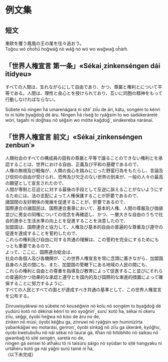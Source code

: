 # 例文集

## 短文

東欧を覆う鳳凰の王の尾を往々追おう。  
Toğou wó oĥoĥǘ hoğwáğ nò wáğ nò wó wo wağwağ oĥám̆.

## 「世界人権宣言 第一条」«Sékai˼zinkenséngen dái itídyeu»

すべての人間は、生れながらにして自由であり、かつ、尊厳と権利とについて平等である。人間は、理性と良心とを授けられており、互いに同胞の精神をもって行動しなければならない。

Súbete nò ningen ĥá umarenágara ni sịté˺ ziḯu de ári, kátụ, songém to kénri to ni túite byağdoğ dé áru. Ningen ĥá ríseğ to ryáğsim to wo sadúkeráretè wóri, tagaĥi ní doğhau nô séğsin wo mótte kağdoğˈ˼ sinákereba náránaì.

## 「世界人権宣言 前文」«Sékai˼zinkenséngen zenbunˈ»

人類社会のすべての構成員の固有の尊厳と平等で譲ることのできない権利とを承認することは、世界における自由、正義及び平和の基礎であるので、  
人権の無視及び軽侮が、人類の良心を踏みにじった野蛮行為をもたらし、言論及び信仰の自由が受けられ、恐怖及び欠乏のない世界の到来が、一般の人々の最高の願望として宣言されたので、  
人間が専制と圧迫とに対する最後の手段として反逆に訴えることがないようにするためには、法の支配によって人権保護することが肝要であるので、  
諸国間の友好関係の発展を促進することが、肝要であるので、  
国際連合の諸国民は、国際連合憲章において、基本的人権、人間の尊厳及び価値並びに男女の同権についての信念を再確認し、かつ、一層大きな自由のうちで社会的進歩と生活水準の向上とを促進することを決意したので、  
加盟国は、国際連合と協力して、人権及び基本的自由の普遍的な尊重及び遵守の促進を達成することを誓約したので、  
これらの権利及び自由に対する共通の理解は、この誓約を完全にするためにもっとも重要であるので、  
よって、ここに、国際連合総会は、  
社会の各個人及び各機関が、この世界人権宣言を常に念頭に置きながら、加盟国自身の人民の間にも、また、加盟国の管轄下にある地域の人民の間にも、  
これらの権利と自由との尊重を指導及び教育によって促進すること並びにそれらの普遍的かつ効果的な承認と遵守とを国内的及び国際的な漸進的措置によって確保することに努力するように、  
すべての人民とすべての国とが達成すべき共通の基準として、この世界人権宣言を公布する。

Zinruwisyákwai nò súbete nò kouséğwin nò koïu nô songém to byağdoğ dé yudúrú kotò nó dékínaì kénri to wo syoğninˈ˼ suruˈ kotó ĥa, sékai ni okeru ziḯu, séğgi˼ óyobi heğwa nô kị́so de áru no de,  
zinken nô músi˼ óyobi kéğbu ga, zínruwi nò ryáğsin wo huminizírta yabankáğwi wo motarási, genronˈ˼ óyobi sinkağ nô ziḯu ga úkerárè, kyóğhu˼ óyobi kwetuboĥu nô nái sékai nò taurai gá, itḧan nô hitóbhito nò saikau nô gwanbağ tó sịté sengén˼ saretá no de,  
ningen gá sensei tó atḧaku tó ni taisúru sáigo nò syúdan to sịté hangyaku ní urtáĥéru kotó ga nái yáğni surú tamé ni ĥa,  
（以下未完成）


